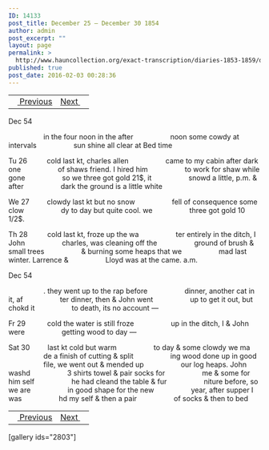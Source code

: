 ```yaml
---
ID: 14133
post_title: December 25 – December 30 1854
author: admin
post_excerpt: ""
layout: page
permalink: >
  http://www.hauncollection.org/exact-transcription/diaries-1853-1859/december-25-december-30-1854/
published: true
post_date: 2016-02-03 00:28:36
---
```

<table style="width: 100%;" align="center">
<tbody>
<tr>
<td><a href="http://www.hauncollection.org/version-2/diaries-1853-1859/december-21-december-25-1854/"><img src="https://lh3.googleusercontent.com/-EFJpxxNiPNw/VqgtWBCZrMI/AAAAAAAAAFU/WfY4lPFWWkg/s800-Ic42/Soeb-Plain-Arrows-8-10px.png" alt="" width="10" height="10" /> Previous</a></td>
<td style="text-align: right;"><a href="http://www.hauncollection.org/version-2/diaries-1853-1859/december-30-january-1-1855/">Next <img src="https://lh3.googleusercontent.com/-67k0cYlpXHw/VqgtWKz1MXI/AAAAAAAAAFU/k9PW_Piyurk/s800-Ic42/Soeb-Plain-Arrows-5-10px.png" alt="" width="10" height="10" /></a></td>
</tr>
</tbody>
</table>
Dec 54

<span style="margin-left: 70px;">in the four noon in the after
<span style="margin-left: 70px;">noon some cowdy at intervals
<span style="margin-left: 70px;">sun shine all clear at Bed time</span></span></span>

Tu 26          cold last kt, charles allen
<span style="margin-left: 70px;">came to my cabin after dark one
<span style="margin-left: 70px;">of shaws friend. I hired him
<span style="margin-left: 70px;">to work for shaw while gone
<span style="margin-left: 70px;">so we three got gold 21$, it
<span style="margin-left: 70px;">snowd a little, p.m. &amp; after
<span style="margin-left: 70px;">dark the ground is a little white</span></span></span></span></span></span>

We 27         clowdy last kt but no snow
<span style="margin-left: 70px;">fell of consequence some clow
<span style="margin-left: 70px;">dy to day but quite cool. we
<span style="margin-left: 70px;">three got gold 10 1/2$.</span></span></span>

Th 28          cold last kt, froze up the wa
<span style="margin-left: 70px;">ter entirely in the ditch, I John
<span style="margin-left: 70px;">charles, was cleaning off the
<span style="margin-left: 70px;">ground of brush &amp; small trees
<span style="margin-left: 70px;">&amp; burning some heaps that we
<span style="margin-left: 70px;">mad last winter. Larrence &amp;
<span style="margin-left: 70px;">Lloyd was at the came. a.m.</span></span></span></span></span></span>

Dec 54

<span style="margin-left: 70px;">. they went up to the rap before
<span style="margin-left: 70px;">dinner, another cat in it, af
<span style="margin-left: 70px;">ter dinner, then &amp; John went
<span style="margin-left: 70px;">up to get it out, but chokd it
<span style="margin-left: 70px;">to death, its no account —</span></span></span></span></span>

Fr 29           cold the water is still froze
<span style="margin-left: 70px;">up in the ditch, I &amp; John were
<span style="margin-left: 70px;">getting wood to day —</span></span>

Sat 30         last kt cold but warm
<span style="margin-left: 70px;">to day &amp; some clowdy we ma
<span style="margin-left: 70px;">de a finish of cutting &amp; split
<span style="margin-left: 70px;">ing wood done up in good
<span style="margin-left: 70px;">file, we went out &amp; mended up
<span style="margin-left: 70px;">our log heaps. John washd
<span style="margin-left: 70px;">3 shirts towel &amp; pair socks for
<span style="margin-left: 70px;">me &amp; some for him self
<span style="margin-left: 70px;">he had cleand the table &amp; fur
<span style="margin-left: 70px;">niture before, so we are
<span style="margin-left: 70px;">in good shape for the new
<span style="margin-left: 70px;">year, after supper I was
<span style="margin-left: 70px;">hd my self &amp; then a pair
<span style="margin-left: 70px;">of socks &amp; then to bed</span></span></span></span></span></span></span></span></span></span></span></span></span>
<table style="width: 100%;" align="center">
<tbody>
<tr>
<td><a href="http://www.hauncollection.org/version-2/diaries-1853-1859/december-21-december-25-1854/"><img src="https://lh3.googleusercontent.com/-EFJpxxNiPNw/VqgtWBCZrMI/AAAAAAAAAFU/WfY4lPFWWkg/s800-Ic42/Soeb-Plain-Arrows-8-10px.png" alt="" width="10" height="10" /> Previous</a></td>
<td style="text-align: right;"><a href="http://www.hauncollection.org/version-2/diaries-1853-1859/december-30-january-1-1855/">Next <img src="https://lh3.googleusercontent.com/-67k0cYlpXHw/VqgtWKz1MXI/AAAAAAAAAFU/k9PW_Piyurk/s800-Ic42/Soeb-Plain-Arrows-5-10px.png" alt="" width="10" height="10" /></a></td>
</tr>
</tbody>
</table>
[gallery ids="2803"]